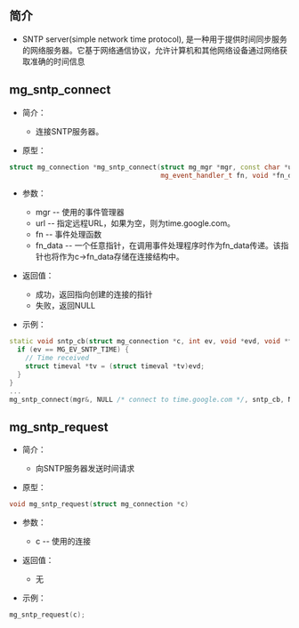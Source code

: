 ## 简介

+ SNTP server(simple network time protocol), 是一种用于提供时间同步服务的网络服务器。它基于网络通信协议，允许计算机和其他网络设备通过网络获取准确的时间信息

## mg_sntp_connect

+ 简介：
  + 连接SNTP服务器。

+ 原型：
```cpp
struct mg_connection *mg_sntp_connect(struct mg_mgr *mgr, const char *url,
                                      mg_event_handler_t fn, void *fn_data)
```

+ 参数：
  + mgr -- 使用的事件管理器
  + url -- 指定远程URL，如果为空，则为time.google.com。
  + fn  -- 事件处理函数
  + fn_data -- 一个任意指针，在调用事件处理程序时作为fn_data传递。该指针也将作为c->fn_data存储在连接结构中。

+ 返回值：
  + 成功，返回指向创建的连接的指针
  + 失败，返回NULL

+ 示例：
```cpp
static void sntp_cb(struct mg_connection *c, int ev, void *evd, void *fnd) {
  if (ev == MG_EV_SNTP_TIME) {
    // Time received
    struct timeval *tv = (struct timeval *tv)evd;
  }
}
...
mg_sntp_connect(mgr&, NULL /* connect to time.google.com */, sntp_cb, NULL);
```

## mg_sntp_request 

+ 简介：
  + 向SNTP服务器发送时间请求

+ 原型：
```cpp
void mg_sntp_request(struct mg_connection *c)
```

+ 参数：
  + c -- 使用的连接

+ 返回值：
  + 无

+ 示例：
```cpp
mg_sntp_request(c);
```